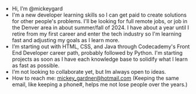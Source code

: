 - Hi, I’m @mickeygard
- I'm a new developer learning skills so I can get paid to create solutions for other people's problems. I'll be looking for full remote jobs, or job in the Denver area in about summer/fall of 2024. I have about a year until I retire from my first career and enter the tech industry so I'm learning fast and adjusting my goals as I learn more.
-  I’m starting out with HTML, CSS, and Java through Codecademy's Front End Developer career path, probably followed by Python. I'm starting projects as soon as I have each knowledge base to solidify what I learn as fast as possible.
-  I’m not looking to collaborate yet, but Im always open to ideas.
-  How to reach me: mickey_gardner@hotmail.com (Keeping the same email, like keeping a phone#, helps me not lose people over the years.)

<!---
mickeygard/mickeygard is a ✨ special ✨ repository because its `README.md` (this file) appears on your GitHub profile.
You can click the Preview link to take a look at your changes.
--->
